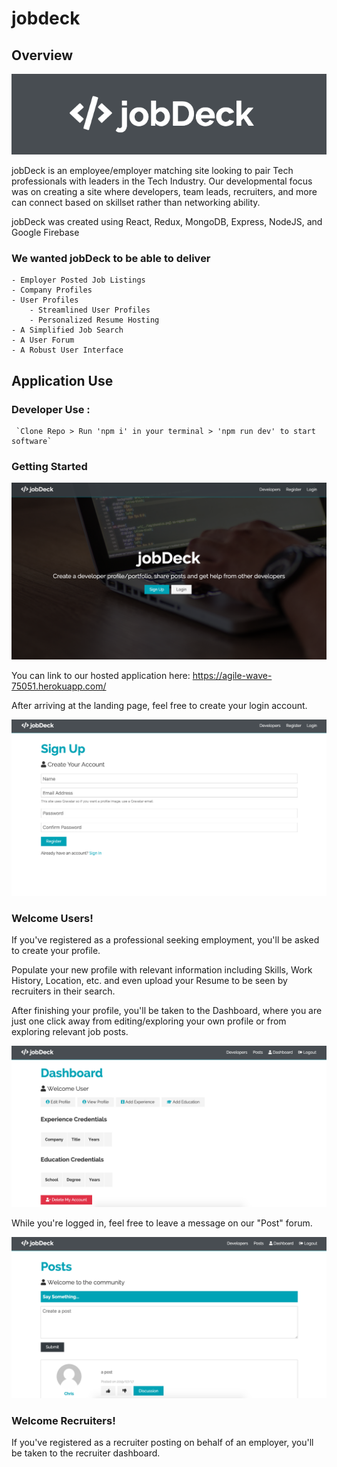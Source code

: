 # jobdeck

## Overview

![jobDeck Logo](readmeMisc/logo.png)



jobDeck is an employee/employer matching site looking to pair Tech professionals with leaders in the Tech Industry. Our developmental focus was on creating a site where developers, team leads, recruiters, and more can connect based on skillset rather than networking ability.

jobDeck was created using React, Redux, MongoDB, Express, NodeJS, and Google Firebase 

### We wanted jobDeck to be able to deliver
    - Employer Posted Job Listings
    - Company Profiles
    - User Profiles
        - Streamlined User Profiles
        - Personalized Resume Hosting
    - A Simplified Job Search
    - A User Forum
    - A Robust User Interface

## Application Use

 ### Developer Use : 
     `Clone Repo > Run 'npm i' in your terminal > 'npm run dev' to start software`

### Getting Started

![landing page](readmeMisc/landingPage.png)

You can link to our hosted application here: https://agile-wave-75051.herokuapp.com/

After arriving at the landing page, feel free to create your login account.

![create profile](readmeMisc/signup.png)

### Welcome Users!


If you've registered as a professional seeking employment, you'll be asked to create your profile.

Populate your new profile with relevant information including Skills, Work History, Location, etc. and even upload your Resume to be seen by recruiters in their search.

After finishing your profile, you'll be taken to the Dashboard, where you are just one click away from editing/exploring your own profile or from exploring relevant job posts.

![dashboard](readmeMisc/dashboard.png)

While you're logged in, feel free to leave a message on our "Post" forum.

![posting forum](readmeMisc/forum.png)

### Welcome Recruiters!

If you've registered as a recruiter posting on behalf of an employer, you'll be taken to the recruiter dashboard.
